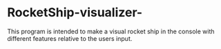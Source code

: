 # RocketShip-visualizer-
This program is intended to make a visual rocket ship in the console with different features relative to the users input. 

